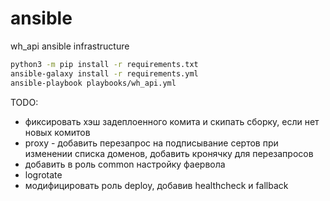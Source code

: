# ansible
wh_api ansible infrastructure

```sh
python3 -m pip install -r requirements.txt
ansible-galaxy install -r requirements.yml
ansible-playbook playbooks/wh_api.yml
```

TODO:
- фиксировать хэш задеплоенного комита и скипать сборку, если нет новых комитов
- proxy - добавить перезапрос на подписывание сертов при изменении списка доменов, добавить кронячку для перезапросов
- добавить в  роль common настройку фаервола
- logrotate
- модифицировать роль deploy, добавив healthcheck и fallback
